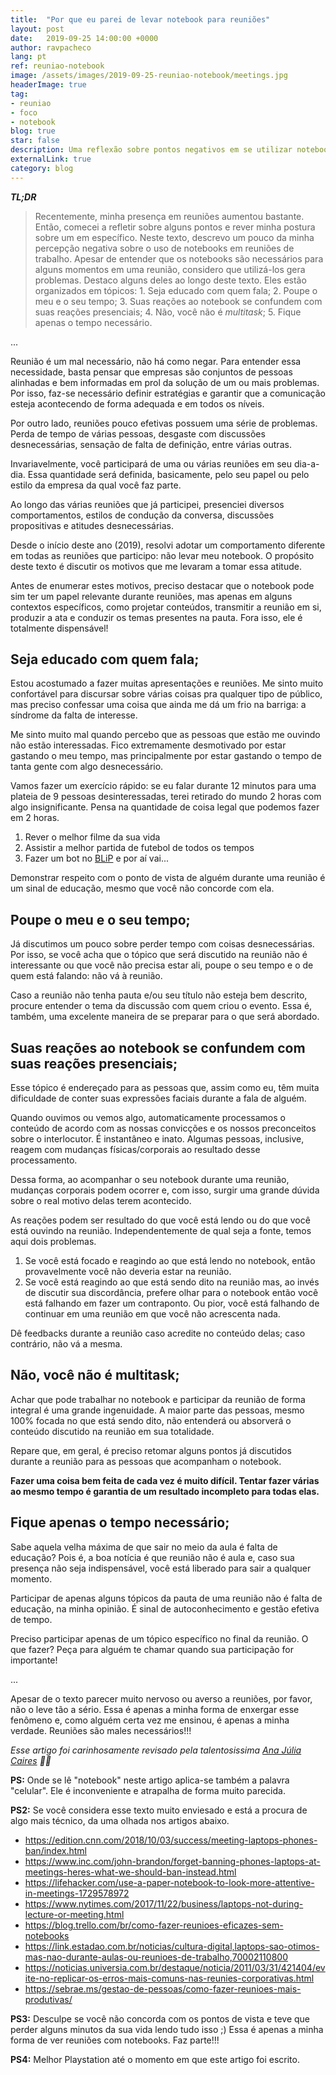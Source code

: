 ```yaml
---
title:  "Por que eu parei de levar notebook para reuniões"
layout: post
date:   2019-09-25 14:00:00 +0000
author: ravpacheco
lang: pt
ref: reuniao-notebook
image: /assets/images/2019-09-25-reuniao-notebook/meetings.jpg
headerImage: true
tag: 
- reuniao
- foco
- notebook
blog: true
star: false
description: Uma reflexão sobre pontos negativos em se utilizar notebook em reuniões corporativas.
externalLink: true
category: blog
---
```


***TL;DR***

> Recentemente, minha presença em reuniões aumentou bastante. Então, comecei a refletir sobre alguns pontos e rever minha postura sobre um em específico. Neste texto, descrevo um pouco da minha percepção negativa sobre o uso de notebooks em reuniões de trabalho. Apesar de entender que os notebooks são necessários para alguns momentos em uma reunião, considero que utilizá-los gera problemas. Destaco alguns deles ao longo deste texto. Eles estão organizados em tópicos: 1. Seja educado com quem fala; 2. Poupe o meu e o seu tempo; 3. Suas reações ao notebook se confundem com suas reações presenciais; 4. Não, você não é *multitask*; 5. Fique apenas o tempo necessário.

...

Reunião é um mal necessário, não há como negar. Para entender essa necessidade, basta pensar que empresas são conjuntos de pessoas alinhadas e bem informadas em prol da solução de um ou mais problemas. Por isso, faz-se necessário definir estratégias e garantir que a comunicação esteja acontecendo de forma adequada e em todos os níveis.

Por outro lado, reuniões pouco efetivas possuem uma série de problemas. Perda de tempo de várias pessoas, desgaste com discussões desnecessárias, sensação de falta de definição, entre várias outras.

Invariavelmente, você participará de uma ou várias reuniões em seu dia-a-dia. Essa quantidade será definida, basicamente, pelo seu papel ou pelo estilo da empresa da qual você faz parte.

Ao longo das várias reuniões que já participei, presenciei diversos comportamentos, estilos de condução da conversa, discussões propositivas e atitudes desnecessárias.

Desde o início deste ano (2019), resolvi adotar um comportamento diferente em todas as reuniões que participo: não levar meu notebook. O propósito deste texto é discutir os motivos que me levaram a tomar essa atitude.

Antes de enumerar estes motivos, preciso destacar que o notebook pode sim ter um papel relevante durante reuniões, mas apenas em alguns contextos específicos, como projetar conteúdos, transmitir a reunião em si, produzir a ata e conduzir os temas presentes na pauta. Fora isso, ele é totalmente dispensável!

## Seja educado com quem fala;

Estou acostumado a fazer muitas apresentações e reuniões. Me sinto muito confortável para discursar sobre várias coisas pra qualquer tipo de público, mas preciso confessar uma coisa que ainda me dá um frio na barriga: a síndrome da falta de interesse.

Me sinto muito mal quando percebo que as pessoas que estão me ouvindo não estão interessadas. Fico extremamente desmotivado por estar gastando o meu tempo, mas principalmente por estar gastando o tempo de tanta gente com algo desnecessário.

Vamos fazer um exercício rápido: se eu falar durante 12 minutos para uma plateia de 9 pessoas desinteressadas, terei retirado do mundo 2 horas com algo insignificante. Pensa na quantidade de coisa legal que podemos fazer em 2 horas.

1. Rever o melhor filme da sua vida
2. Assistir a melhor partida de futebol de todos os tempos
3. Fazer um bot no [BLiP](https://blip.ai) e por aí vai...

Demonstrar respeito com o ponto de vista de alguém durante uma reunião é um sinal de educação, mesmo que você não concorde com ela.

## Poupe o meu e o seu tempo;

Já discutimos um pouco sobre perder tempo com coisas desnecessárias. Por isso, se você acha que o tópico que será discutido na reunião não é interessante ou que você não precisa estar ali, poupe o seu tempo e o de quem está falando: não vá à reunião.

Caso a reunião não tenha pauta e/ou seu título não esteja bem descrito, procure entender o tema da discussão com quem criou o evento. Essa é, também, uma excelente maneira de se preparar para o que será abordado.


## Suas reações ao notebook se confundem com suas reações presenciais;

Esse tópico é endereçado para as pessoas que, assim como eu, têm muita dificuldade de conter suas expressões faciais durante a fala de alguém.

Quando ouvimos ou vemos algo, automaticamente processamos o conteúdo de acordo com as nossas convicções e os nossos preconceitos sobre o interlocutor. É instantâneo e inato. Algumas pessoas, inclusive, reagem com mudanças físicas/corporais ao resultado desse processamento.

Dessa forma, ao acompanhar o seu notebook durante uma reunião, mudanças corporais podem ocorrer e, com isso, surgir uma grande dúvida sobre o real motivo delas terem acontecido.

As reações podem ser resultado do que você está lendo ou do que você está ouvindo na reunião. Independentemente de qual seja a fonte, temos aqui dois problemas.

1. Se você está focado e reagindo ao que está lendo no notebook, então provavelmente você não deveria estar na reunião.
2. Se você está reagindo ao que está sendo dito na reunião mas, ao invés de discutir sua discordância, prefere olhar para o notebook então você está falhando em fazer um contraponto. Ou pior, você está falhando de continuar em uma reunião em que você não acrescenta nada.

Dê feedbacks durante a reunião caso acredite no conteúdo delas; caso contrário, não vá a mesma.

## Não, você não é multitask;

Achar que pode trabalhar no notebook e participar da reunião de forma integral é uma grande ingenuidade. A maior parte das pessoas, mesmo 100% focada no que está sendo dito, não entenderá ou absorverá o conteúdo discutido na reunião em sua totalidade.

Repare que, em geral, é preciso retomar alguns pontos já discutidos durante a reunião para as pessoas que acompanham o notebook.

**Fazer uma coisa bem feita de cada vez é muito difícil. Tentar fazer várias ao mesmo tempo é garantia de um resultado incompleto para todas elas.**

## Fique apenas o tempo necessário;

Sabe aquela velha máxima de que sair no meio da aula é falta de educação? Pois é, a boa notícia é que reunião não é aula e, caso sua presença não seja indispensável, você está liberado para sair a qualquer momento.

Participar de apenas alguns tópicos da pauta de uma reunião não é falta de educação, na minha opinião. É sinal de autoconhecimento e gestão efetiva de tempo.

Preciso participar apenas de um tópico específico no final da reunião. O que fazer? Peça para alguém te chamar quando sua participação for importante!

...

Apesar de o texto parecer muito nervoso ou averso a reuniões, por favor, não o leve tão a sério. Essa é apenas a minha forma de enxergar esse fenômeno e, como alguém certa vez me ensinou, é apenas a minha verdade. Reuniões são males necessários!!!

*Esse artigo foi carinhosamente revisado pela talentosissima [Ana Júlia Caires](https://www.linkedin.com/in/ana-j%C3%BAlia-caires-1450a6a0) 👏👏*

**PS:** Onde se lê "notebook" neste artigo aplica-se também a palavra "celular". Ele é inconveniente e atrapalha de forma muito parecida. 

**PS2:** Se você considera esse texto muito enviesado e está a procura de algo mais técnico, da uma olhada nos artigos abaixo.

* https://edition.cnn.com/2018/10/03/success/meeting-laptops-phones-ban/index.html
* https://www.inc.com/john-brandon/forget-banning-phones-laptops-at-meetings-heres-what-we-should-ban-instead.html
* https://lifehacker.com/use-a-paper-notebook-to-look-more-attentive-in-meetings-1729578972
* https://www.nytimes.com/2017/11/22/business/laptops-not-during-lecture-or-meeting.html
* https://blog.trello.com/br/como-fazer-reunioes-eficazes-sem-notebooks
* https://link.estadao.com.br/noticias/cultura-digital,laptops-sao-otimos-mas-nao-durante-aulas-ou-reunioes-de-trabalho,70002110800
* https://noticias.universia.com.br/destaque/noticia/2011/03/31/421404/evite-no-replicar-os-erros-mais-comuns-nas-reunies-corporativas.html
* https://sebrae.ms/gestao-de-pessoas/como-fazer-reunioes-mais-produtivas/

**PS3:** Desculpe se você não concorda com os pontos de vista e teve que perder alguns minutos da sua vida lendo tudo isso ;)
Essa é apenas a minha forma de ver reuniões com notebooks. Faz parte!!!

**PS4:** Melhor Playstation até o momento em que este artigo foi escrito.